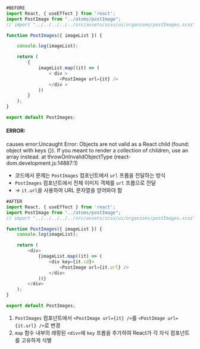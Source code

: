 ```javascript
#BEFORE
import React, { useEffect } from 'react';
import PostImage from "../atoms/postImage";
// import "../../../../../src/assets/scss/ui/organisms/postImages.scss";

function PostImages({ imageList }) {

    console.log(imageList);

    return (
        {
            imageList.map((it) => (
                < div >
                    <PostImage url={it} />
                </div >
            ))
        }
    );
}

export default PostImages;
```

#### ERROR:

causes error:Uncaught Error: Objects are not valid as a React child (found: object with keys {}). If you meant to render a collection of children, use an array instead.    at throwOnInvalidObjectType (react-dom.development.js:14887:1)

- 코드에서 문제는 `PostImages` 컴포넌트에서 `url` 프롭을 전달하는 방식
-  `PostImages` 컴포넌트에서 전체 이미지 객체를 `url` 프롭으로 전달 
  - -> `it.url`을 사용하여 URL 문자열을 얻어와야 함



```javascript
#AFTER
import React, { useEffect } from 'react';
import PostImage from "../atoms/postImage";
// import "../../../../../src/assets/scss/ui/organisms/postImages.scss";

function PostImages({ imageList }) {
    console.log(imageList);

    return (
        <div>
            {imageList.map((it) => (
                <div key={it.id}>
                    <PostImage url={it.url} />
                </div>
            ))}
        </div>
    );
}

export default PostImages;

```

1. `PostImages` 컴포넌트에서 `<PostImage url={it} />`를 `<PostImage url={it.url} />`로 변경
2. `map` 함수 내부의 래핑된 `<div>`에 `key` 프롭을 추가하여 React가 각 자식 컴포넌트를 고유하게 식별
